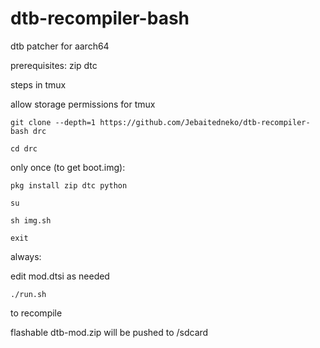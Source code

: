 # dtb-recompiler-bash
dtb patcher for aarch64

prerequisites: zip dtc

steps in tmux

allow storage permissions for tmux

`git clone --depth=1 https://github.com/Jebaitedneko/dtb-recompiler-bash drc`

`cd drc`

only once (to get boot.img):

`pkg install zip dtc python`

`su`

`sh img.sh`

`exit`

always:

edit mod.dtsi as needed

`./run.sh`

to recompile

flashable dtb-mod.zip will be pushed to /sdcard
